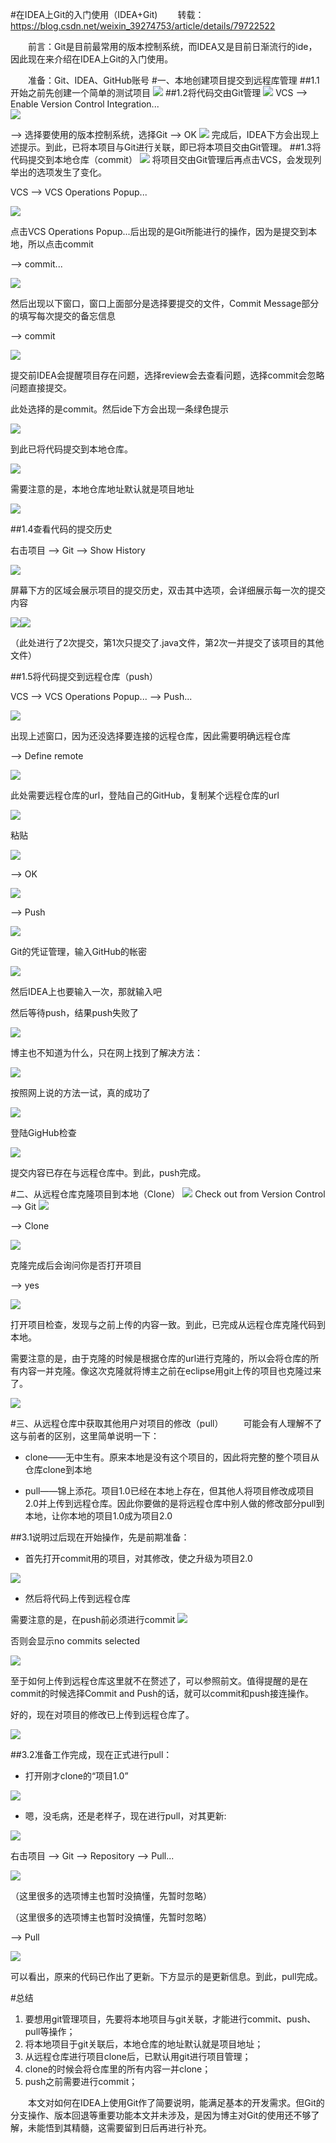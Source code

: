 #在IDEA上Git的入门使用（IDEA+Git)
　　转载：https://blog.csdn.net/weixin_39274753/article/details/79722522

　　前言：Git是目前最常用的版本控制系统，而IDEA又是目前日渐流行的ide，因此现在来介绍在IDEA上Git的入门使用。

　　准备：Git、IDEA、GitHub账号
#一、本地创建项目提交到远程库管理 
##1.1开始之前先创建一个简单的测试项目
![](picture/20180328102116422.png)
##1.2将代码交由Git管理
![](picture/20180328102307456.png)
VCS  ——>  Enable Version Control Integration...  
 ![](picture/20180328102657100.png)

——>  选择要使用的版本控制系统，选择Git  ——>  OK
![](picture/2018032810295692.png)
完成后，IDEA下方会出现上述提示。到此，已将本项目与Git进行关联，即已将本项目交由Git管理。
##1.3将代码提交到本地仓库（commit）
![](picture/20180328103504907.png)
将项目交由Git管理后再点击VCS，会发现列举出的选项发生了变化。

VCS  ——>  VCS Operations Popup...

![](picture/20180328104018695.png)

点击VCS Operations Popup...后出现的是Git所能进行的操作，因为是提交到本地，所以点击commit

 ——>  commit...
 
 ![](picture/20180328104538480.png)
 
 然后出现以下窗口，窗口上面部分是选择要提交的文件，Commit Message部分的填写每次提交的备忘信息

——>  commit
 
 ![](picture/20180328104905647.png)
 
提交前IDEA会提醒项目存在问题，选择review会去查看问题，选择commit会忽略问题直接提交。

此处选择的是commit。然后ide下方会出现一条绿色提示

![](picture/20180328105531258.png)

到此已将代码提交到本地仓库。 

![](picture/20180328164617647.png)

需要注意的是，本地仓库地址默认就是项目地址

![](picture/20180328164715634.png)

##1.4查看代码的提交历史

右击项目  ——>  Git  ——>  Show History

![](picture/20180328105902102.png)

屏幕下方的区域会展示项目的提交历史，双击其中选项，会详细展示每一次的提交内容

![](picture/20180328110138759.png)![](picture/20180328110203177.png)

（此处进行了2次提交，第1次只提交了.java文件，第2次一并提交了该项目的其他文件）

##1.5将代码提交到远程仓库（push）

VCS  ——>  VCS Operations Popup...  ——>  Push...

![](picture/20180328112029441.png)

出现上述窗口，因为还没选择要连接的远程仓库，因此需要明确远程仓库

——>  Define remote

![](picture/20180328112344833.png)

 此处需要远程仓库的url，登陆自己的GitHub，复制某个远程仓库的url
 
 ![](picture/20180328112719307.png)
 
粘贴

 ![](picture/20180328112818102.png)
 
 ——>  OK
 
 ![](picture/20180328113230835.png)
 
 ——>  Push
 
 ![](picture/20180328130410557.png)
 
Git的凭证管理，输入GitHub的帐密
 
 ![](picture/2018032813133318.png)

然后IDEA上也要输入一次，那就输入吧

然后等待push，结果push失败了

![](picture/20180328133054328.png)

 博主也不知道为什么，只在网上找到了解决方法：
 
 ![](picture/20180328133258383.png)
 
 按照网上说的方法一试，真的成功了
 
 ![](picture/20180328133421261.png)
 
 登陆GigHub检查
 
 ![](picture/20180328133726189.png)
 
 提交内容已存在与远程仓库中。到此，push完成。
 
 #二、从远程仓库克隆项目到本地（Clone）
![](picture/20180328145549643.png)
Check out from Version Control  ——>  Git
![](picture/20180328150209725.png)

——> Clone

![](picture/20180328150546311.png)

克隆完成后会询问你是否打开项目

——>  yes

![](picture/20180328150912377.png)

打开项目检查，发现与之前上传的内容一致。到此，已完成从远程仓库克隆代码到本地。

需要注意的是，由于克隆的时候是根据仓库的url进行克隆的，所以会将仓库的所有内容一并克隆。像这次克隆就将博主之前在eclipse用git上传的项目也克隆过来了。

![](picture/20180328151620920.png)

#三、从远程仓库中获取其他用户对项目的修改（pull）
　　可能会有人理解不了这与前者的区别，这里简单说明一下：

* clone——无中生有。原来本地是没有这个项目的，因此将完整的整个项目从仓库clone到本地

* pull——锦上添花。项目1.0已经在本地上存在，但其他人将项目修改成项目2.0并上传到远程仓库。因此你要做的是将远程仓库中别人做的修改部分pull到本地，让你本地的项目1.0成为项目2.0

##3.1说明过后现在开始操作，先是前期准备：

* 首先打开commit用的项目，对其修改，使之升级为项目2.0

![](picture/20180328154348648.png)

* 然后将代码上传到远程仓库

需要注意的是，在push前必须进行commit
![](picture/20180328154821533.png)

否则会显示no commits selected

![](picture/20180328155346844.png)

至于如何上传到远程仓库这里就不在赘述了，可以参照前文。值得提醒的是在commit的时候选择Commit and Push的话，就可以commit和push接连操作。

好的，现在对项目的修改已上传到远程仓库了。

![](picture/20180328160300868.png)

##3.2准备工作完成，现在正式进行pull：
* 打开刚才clone的“项目1.0”

![](picture/20180328160755938.png)

* 嗯，没毛病，还是老样子，现在进行pull，对其更新:

![](picture/20180328161211894.png)

右击项目  ——>  Git  ——>  Repository  ——>  Pull...

![](picture/20180328161704182.png)

（这里很多的选项博主也暂时没搞懂，先暂时忽略）
 
 （这里很多的选项博主也暂时没搞懂，先暂时忽略）
 
 ——>  Pull
 
 ![](picture/20180328162409361.png)
 
 可以看出，原来的代码已作出了更新。下方显示的是更新信息。到此，pull完成。
 
 #总结
1. 要想用git管理项目，先要将本地项目与git关联，才能进行commit、push、pull等操作；
2. 将本地项目于git关联后，本地仓库的地址默认就是项目地址；
3. 从远程仓库进行项目clone后，已默认用git进行项目管理；
4. clone的时候会将仓库里的所有内容一并clone；
5. push之前需要进行commit；

　　本文对如何在IDEA上使用Git作了简要说明，能满足基本的开发需求。但Git的分支操作、版本回退等重要功能本文并未涉及，是因为博主对Git的使用还不够了解，未能悟到其精髓，这需要留到日后再进行补充。